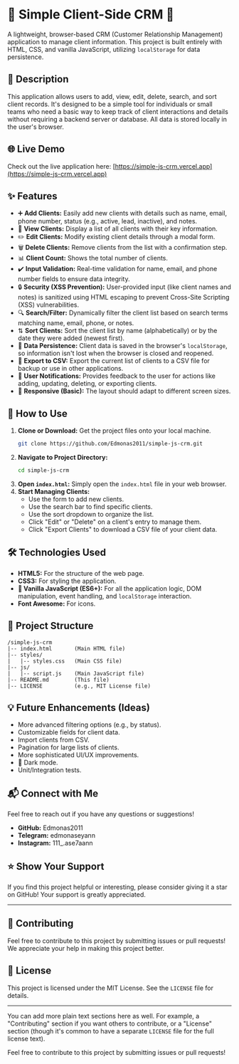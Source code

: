 # 🌟 Simple Client-Side CRM 🌟

A lightweight, browser-based CRM (Customer Relationship Management) application to manage client information. This project is built entirely with HTML, CSS, and vanilla JavaScript, utilizing `localStorage` for data persistence.

## 📝 Description

This application allows users to add, view, edit, delete, search, and sort client records. It's designed to be a simple tool for individuals or small teams who need a basic way to keep track of client interactions and details without requiring a backend server or database. All data is stored locally in the user's browser.

## 🌐 Live Demo

Check out the live application here: [https://simple-js-crm.vercel.app](https://simple-js-crm.vercel.app)

## ✨ Features

*   ➕ **Add Clients:** Easily add new clients with details such as name, email, phone number, status (e.g., active, lead, inactive), and notes.
*   👀 **View Clients:** Display a list of all clients with their key information.
*   ✏️ **Edit Clients:** Modify existing client details through a modal form.
*   🗑️ **Delete Clients:** Remove clients from the list with a confirmation step.
*   📊 **Client Count:** Shows the total number of clients.
*   ✔️ **Input Validation:** Real-time validation for name, email, and phone number fields to ensure data integrity.
*   🔒 **Security (XSS Prevention):** User-provided input (like client names and notes) is sanitized using HTML escaping to prevent Cross-Site Scripting (XSS) vulnerabilities.
*   🔍 **Search/Filter:** Dynamically filter the client list based on search terms matching name, email, phone, or notes.
*   ⇅ **Sort Clients:** Sort the client list by name (alphabetically) or by the date they were added (newest first).
*   💾 **Data Persistence:** Client data is saved in the browser's `localStorage`, so information isn't lost when the browser is closed and reopened.
*   📄 **Export to CSV:** Export the current list of clients to a CSV file for backup or use in other applications.
*   🔔 **User Notifications:** Provides feedback to the user for actions like adding, updating, deleting, or exporting clients.
*   📱 **Responsive (Basic):** The layout should adapt to different screen sizes.

## 🚀 How to Use

1.  **Clone or Download:** Get the project files onto your local machine.
    ```bash
    git clone https://github.com/Edmonas2011/simple-js-crm.git
    ```
2.  **Navigate to Project Directory:**
    ```bash
    cd simple-js-crm
    ```
3.  **Open `index.html`:** Simply open the `index.html` file in your web browser.
4.  **Start Managing Clients:**
    *   Use the form to add new clients.
    *   Use the search bar to find specific clients.
    *   Use the sort dropdown to organize the list.
    *   Click "Edit" or "Delete" on a client's entry to manage them.
    *   Click "Export Clients" to download a CSV file of your client data.

## 🛠️ Technologies Used

*   **HTML5:** For the structure of the web page.
*   **CSS3:** For styling the application.
*   **🍦 Vanilla JavaScript (ES6+):** For all the application logic, DOM manipulation, event handling, and `localStorage` interaction.
*   **Font Awesome:** For icons.

## 📂 Project Structure

```
/simple-js-crm
|-- index.html       (Main HTML file)
|-- styles/
|   |-- styles.css   (Main CSS file)
|-- js/
|   |-- script.js    (Main JavaScript file)
|-- README.md        (This file)
|-- LICENSE          (e.g., MIT License file)
```

## 💡 Future Enhancements (Ideas)

*   More advanced filtering options (e.g., by status).
*   Customizable fields for client data.
*   Import clients from CSV.
*   Pagination for large lists of clients.
*   More sophisticated UI/UX improvements.
*   🌙 Dark mode.
*   Unit/Integration tests.

## 📬 Connect with Me

Feel free to reach out if you have any questions or suggestions!

*   **GitHub:** Edmonas2011
*   **Telegram:** edmonaseyann
*   **Instagram:** 111_.ase7aann

## ⭐ Show Your Support

If you find this project helpful or interesting, please consider giving it a star on GitHub! Your support is greatly appreciated.

---

## 🤝 Contributing

Feel free to contribute to this project by submitting issues or pull requests! We appreciate your help in making this project better.

## 📜 License

This project is licensed under the MIT License. See the `LICENSE` file for details.


---

You can add more plain text sections here as well. For example, a "Contributing" section if you want others to contribute, or a "License" section (though it's common to have a separate `LICENSE` file for the full license text).

Feel free to contribute to this project by submitting issues or pull requests!
